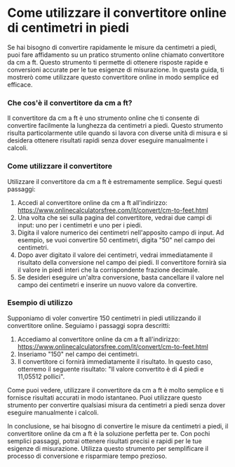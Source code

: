 Come utilizzare il convertitore online di centimetri in piedi
=============================================================

Se hai bisogno di convertire rapidamente le misure da centimetri a piedi, puoi fare affidamento su un pratico strumento online chiamato convertitore da cm a ft. Questo strumento ti permette di ottenere risposte rapide e conversioni accurate per le tue esigenze di misurazione. In questa guida, ti mostrerò come utilizzare questo convertitore online in modo semplice ed efficace.

### Che cos'è il convertitore da cm a ft?

Il convertitore da cm a ft è uno strumento online che ti consente di convertire facilmente la lunghezza da centimetri a piedi. Questo strumento risulta particolarmente utile quando si lavora con diverse unità di misura e si desidera ottenere risultati rapidi senza dover eseguire manualmente i calcoli.

### Come utilizzare il convertitore

Utilizzare il convertitore da cm a ft è estremamente semplice. Segui questi passaggi:

1. Accedi al convertitore online da cm a ft all'indirizzo: <https://www.onlinecalculatorsfree.com/it/convert/cm-to-feet.html>
2. Una volta che sei sulla pagina del convertitore, vedrai due campi di input: uno per i centimetri e uno per i piedi.
3. Digita il valore numerico dei centimetri nell'apposito campo di input. Ad esempio, se vuoi convertire 50 centimetri, digita "50" nel campo dei centimetri.
4. Dopo aver digitato il valore dei centimetri, vedrai immediatamente il risultato della conversione nel campo dei piedi. Il convertitore fornirà sia il valore in piedi interi che la corrispondente frazione decimale.
5. Se desideri eseguire un'altra conversione, basta cancellare il valore nel campo dei centimetri e inserire un nuovo valore da convertire.

### Esempio di utilizzo

Supponiamo di voler convertire 150 centimetri in piedi utilizzando il convertitore online. Seguiamo i passaggi sopra descritti:

1. Accediamo al convertitore online da cm a ft all'indirizzo: <https://www.onlinecalculatorsfree.com/it/convert/cm-to-feet.html>
2. Inseriamo "150" nel campo dei centimetri.
3. Il convertitore ci fornirà immediatamente il risultato. In questo caso, otterremo il seguente risultato: "Il valore convertito è di 4 piedi e 11,05512 pollici".

Come puoi vedere, utilizzare il convertitore da cm a ft è molto semplice e ti fornisce risultati accurati in modo istantaneo. Puoi utilizzare questo strumento per convertire qualsiasi misura da centimetri a piedi senza dover eseguire manualmente i calcoli.

In conclusione, se hai bisogno di convertire le misure da centimetri a piedi, il convertitore online da cm a ft è la soluzione perfetta per te. Con pochi semplici passaggi, potrai ottenere risultati precisi e rapidi per le tue esigenze di misurazione. Utilizza questo strumento per semplificare il processo di conversione e risparmiare tempo prezioso.